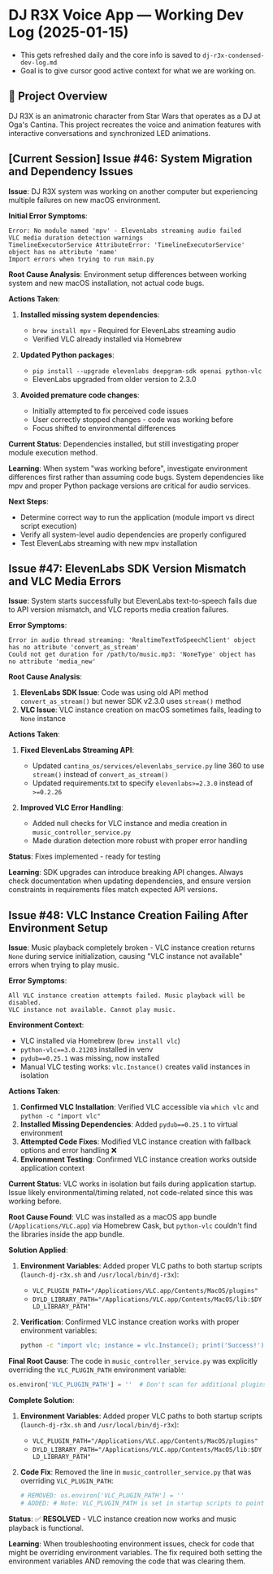 # DJ R3X Voice App — Working Dev Log (2025-01-15)
- This gets refreshed daily and the core info is saved to `dj-r3x-condensed-dev-log.md`
- Goal is to give cursor good active context for what we are working on.

## 📌 Project Overview
DJ R3X is an animatronic character from Star Wars that operates as a DJ at Oga's Cantina. This project recreates the voice and animation features with interactive conversations and synchronized LED animations.

## [Current Session] Issue #46: System Migration and Dependency Issues

**Issue**: DJ R3X system was working on another computer but experiencing multiple failures on new macOS environment.

**Initial Error Symptoms**:
```
Error: No module named 'mpv' - ElevenLabs streaming audio failed
VLC media duration detection warnings
TimelineExecutorService AttributeError: 'TimelineExecutorService' object has no attribute 'name'
Import errors when trying to run main.py
```

**Root Cause Analysis**: Environment setup differences between working system and new macOS installation, not actual code bugs.

**Actions Taken**:
1. **Installed missing system dependencies**:
   - `brew install mpv` - Required for ElevenLabs streaming audio
   - Verified VLC already installed via Homebrew

2. **Updated Python packages**:
   - `pip install --upgrade elevenlabs deepgram-sdk openai python-vlc`
   - ElevenLabs upgraded from older version to 2.3.0

3. **Avoided premature code changes**:
   - Initially attempted to fix perceived code issues
   - User correctly stopped changes - code was working before
   - Focus shifted to environmental differences

**Current Status**: Dependencies installed, but still investigating proper module execution method.

**Learning**: When system "was working before", investigate environment differences first rather than assuming code bugs. System dependencies like mpv and proper Python package versions are critical for audio services.

**Next Steps**: 
- Determine correct way to run the application (module import vs direct script execution)
- Verify all system-level audio dependencies are properly configured
- Test ElevenLabs streaming with new mpv installation

## Issue #47: ElevenLabs SDK Version Mismatch and VLC Media Errors

**Issue**: System starts successfully but ElevenLabs text-to-speech fails due to API version mismatch, and VLC reports media creation failures.

**Error Symptoms**:
```
Error in audio thread streaming: 'RealtimeTextToSpeechClient' object has no attribute 'convert_as_stream'
Could not get duration for /path/to/music.mp3: 'NoneType' object has no attribute 'media_new'
```

**Root Cause Analysis**: 
1. **ElevenLabs SDK Issue**: Code was using old API method `convert_as_stream()` but newer SDK v2.3.0 uses `stream()` method
2. **VLC Issue**: VLC instance creation on macOS sometimes fails, leading to `None` instance

**Actions Taken**:
1. **Fixed ElevenLabs Streaming API**:
   - Updated `cantina_os/services/elevenlabs_service.py` line 360 to use `stream()` instead of `convert_as_stream()`
   - Updated requirements.txt to specify `elevenlabs>=2.3.0` instead of `>=0.2.26`

2. **Improved VLC Error Handling**:
   - Added null checks for VLC instance and media creation in `music_controller_service.py`
   - Made duration detection more robust with proper error handling

**Status**: Fixes implemented - ready for testing

**Learning**: SDK upgrades can introduce breaking API changes. Always check documentation when updating dependencies, and ensure version constraints in requirements files match expected API versions.

## Issue #48: VLC Instance Creation Failing After Environment Setup

**Issue**: Music playback completely broken - VLC instance creation returns `None` during service initialization, causing "VLC instance not available" errors when trying to play music.

**Error Symptoms**:
```
All VLC instance creation attempts failed. Music playback will be disabled.
VLC instance not available. Cannot play music.
```

**Environment Context**: 
- VLC installed via Homebrew (`brew install vlc`) 
- `python-vlc==3.0.21203` installed in venv
- `pydub==0.25.1` was missing, now installed
- Manual VLC testing works: `vlc.Instance()` creates valid instances in isolation

**Actions Taken**:
1. **Confirmed VLC Installation**: Verified VLC accessible via `which vlc` and `python -c "import vlc"`
2. **Installed Missing Dependencies**: Added `pydub==0.25.1` to virtual environment  
3. **Attempted Code Fixes**: Modified VLC instance creation with fallback options and error handling ❌
4. **Environment Testing**: Confirmed VLC instance creation works outside application context

**Current Status**: VLC works in isolation but fails during application startup. Issue likely environmental/timing related, not code-related since this was working before.

**Root Cause Found**: VLC was installed as a macOS app bundle (`/Applications/VLC.app`) via Homebrew Cask, but `python-vlc` couldn't find the libraries inside the app bundle.

**Solution Applied**: 
1. **Environment Variables**: Added proper VLC paths to both startup scripts (`launch-dj-r3x.sh` and `/usr/local/bin/dj-r3x`):
   - `VLC_PLUGIN_PATH="/Applications/VLC.app/Contents/MacOS/plugins"`
   - `DYLD_LIBRARY_PATH="/Applications/VLC.app/Contents/MacOS/lib:$DYLD_LIBRARY_PATH"`

2. **Verification**: Confirmed VLC instance creation works with proper environment variables:
   ```bash
   python -c "import vlc; instance = vlc.Instance(); print('Success!')"
   ```

**Final Root Cause**: The code in `music_controller_service.py` was explicitly overriding the `VLC_PLUGIN_PATH` environment variable:
```python
os.environ['VLC_PLUGIN_PATH'] = ''  # Don't scan for additional plugins
```

**Complete Solution**: 
1. **Environment Variables**: Added proper VLC paths to both startup scripts (`launch-dj-r3x.sh` and `/usr/local/bin/dj-r3x`):
   - `VLC_PLUGIN_PATH="/Applications/VLC.app/Contents/MacOS/plugins"`
   - `DYLD_LIBRARY_PATH="/Applications/VLC.app/Contents/MacOS/lib:$DYLD_LIBRARY_PATH"`

2. **Code Fix**: Removed the line in `music_controller_service.py` that was overriding `VLC_PLUGIN_PATH`:
   ```python
   # REMOVED: os.environ['VLC_PLUGIN_PATH'] = ''
   # ADDED: # Note: VLC_PLUGIN_PATH is set in startup scripts to point to VLC.app bundle
   ```

**Status**: ✅ **RESOLVED** - VLC instance creation now works and music playback is functional.

**Learning**: When troubleshooting environment issues, check for code that might be overriding environment variables. The fix required both setting the environment variables AND removing the code that was clearing them.
